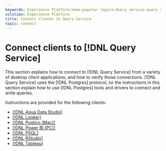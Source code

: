 ```yaml
---
keywords: Experience Platform;home;popular topics;Query service;query service;connect;connect to query service;aqua data studio;Aqua Data Studio;Looker;looker;Postico;postico;Power BI;power bi;psql;rstudio;PSQL;RStudio;Tableau;tableau;
solution: Experience Platform
title: Connect clients to Query Service
topic: connect
---
```


# Connect clients to [!DNL Query Service]

This section explains how to connect to [!DNL Query Service] from a variety of desktop client applications, and how to verify those connections. [!DNL Query Service] uses the [!DNL Postgres] protocol, so the instructions in this section explain how to use [!DNL Postgres] tools and drivers to connect and write queries.

Instructions are provided for the following clients:

- [[!DNL Aqua Data Studio]](./aqua-data-studio.md)
- [[!DNL Looker]](./looker.md)
- [[!DNL Postico (Mac)]](./postico.md)
- [[!DNL Power BI (PC)]](./power-bi.md)
- [[!DNL PSQL]](./psql.md)
- [[!DNL RStudio]](./rstudio.md)
- [[!DNL Tableau]](./tableau.md)
